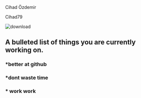Cihad Özdemir 

Cihad79


![download](https://user-images.githubusercontent.com/113179470/215455146-e132a380-9eac-4ef0-bd43-bf45cd89805f.jpg)

## A bulleted list of things you are currently working on.

### *better at github 
### *dont waste time
### * work work 
